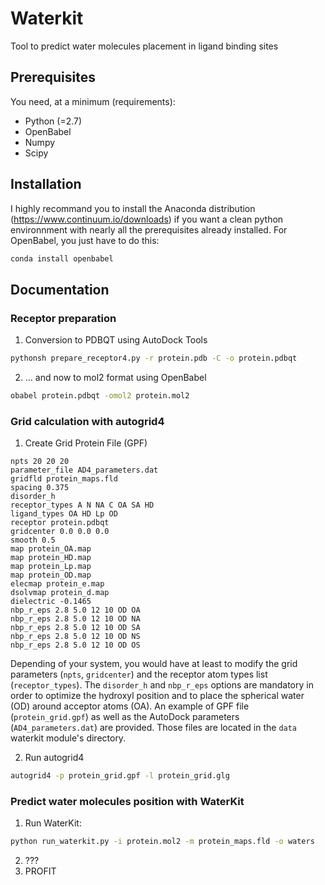 # Waterkit
Tool to predict water molecules placement in ligand binding sites

## Prerequisites

You need, at a minimum (requirements):
* Python (=2.7)
* OpenBabel
* Numpy 
* Scipy

## Installation

I highly recommand you to install the Anaconda distribution (https://www.continuum.io/downloads) if you want a clean python environnment with nearly all the prerequisites already installed. For OpenBabel, you just have to do this:
```bash
conda install openbabel
```

## Documentation

### Receptor preparation
1. Conversion to PDBQT using AutoDock Tools
```bash
pythonsh prepare_receptor4.py -r protein.pdb -C -o protein.pdbqt
```
2. ... and now to mol2 format using OpenBabel
```bash
obabel protein.pdbqt -omol2 protein.mol2
```

### Grid calculation with autogrid4
1. Create Grid Protein File (GPF)
```
npts 20 20 20                        
parameter_file AD4_parameters.dat
gridfld protein_maps.fld        
spacing 0.375
disorder_h 
receptor_types A N NA C OA SA HD
ligand_types OA HD Lp OD
receptor protein.pdbqt          
gridcenter 0.0 0.0 0.0      
smooth 0.5                           
map protein_OA.map
map protein_HD.map
map protein_Lp.map
map protein_OD.map
elecmap protein_e.map
dsolvmap protein_d.map
dielectric -0.1465
nbp_r_eps 2.8 5.0 12 10 OD OA
nbp_r_eps 2.8 5.0 12 10 OD NA
nbp_r_eps 2.8 5.0 12 10 OD SA
nbp_r_eps 2.8 5.0 12 10 OD NS
nbp_r_eps 2.8 5.0 12 10 OD OS
```

Depending of your system, you would have at least to modify the grid parameters (```npts```, ```gridcenter```) and the receptor atom types list (```receptor_types```). The ```disorder_h``` and ```nbp_r_eps``` options are mandatory in order to optimize the hydroxyl position and to place the spherical water (OD) around acceptor atoms (OA). An example of GPF file (```protein_grid.gpf```) as well as the AutoDock parameters (```AD4_parameters.dat```) are provided. Those files are located in the ```data``` waterkit module's directory.

2. Run autogrid4
```bash
autogrid4 -p protein_grid.gpf -l protein_grid.glg
```

### Predict water molecules position with WaterKit

1. Run WaterKit:
```bash
python run_waterkit.py -i protein.mol2 -m protein_maps.fld -o waters
```

2. ???
3. PROFIT
